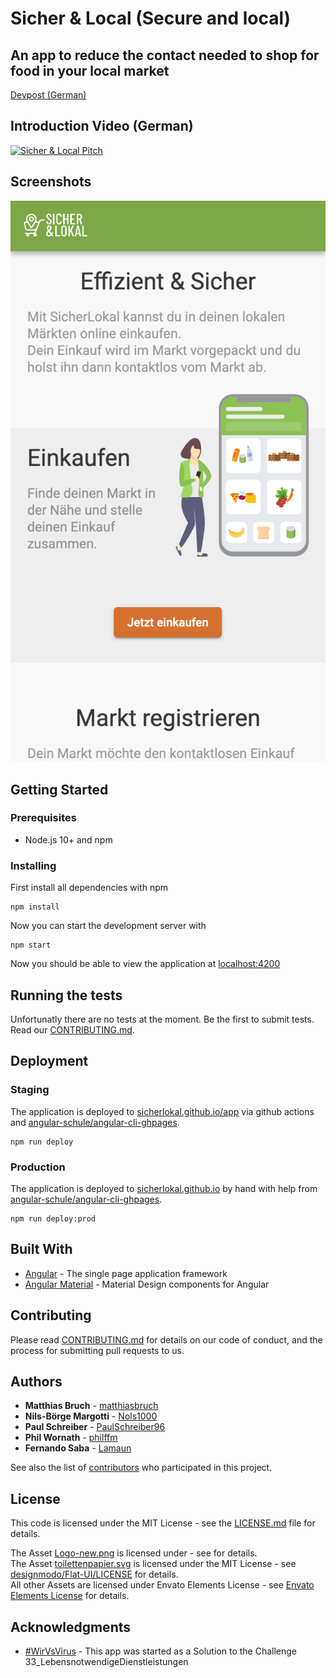 # Sicher & Local (Secure and local)
## An app to reduce the contact needed to shop for food in your local market

[Devpost (German)](https://devpost.com/software/033_lebensnotwendigedienstleistungen_-handel-n-vsvirus)

## Introduction Video (German)

[![Sicher & Local Pitch](https://img.youtube.com/vi/DU_m4T_1wV0/0.jpg)](https://www.youtube.com/watch?v=DU_m4T_1wV0)

## Screenshots
![Sicher & Local Pitch](./screenshots/screenshot_landing.png)


## Getting Started

### Prerequisites

* Node.js 10+ and npm

### Installing

First install all dependencies with npm

```
npm install
```

Now you can start the development server with

```
npm start
```

Now you should be able to view the application at [localhost:4200](http://localhost:4200)

## Running the tests

Unfortunatly there are no tests at the moment. Be the first to submit tests. Read our [CONTRIBUTING.md](./CONTRIBUTING.md).

## Deployment

### Staging
The application is deployed to [sicherlokal.github.io/app](https://sicherlokal.github.io/app/) via github actions and [angular-schule/angular-cli-ghpages](https://github.com/angular-schule/angular-cli-ghpages/#readme).

```
npm run deploy
```

### Production
The application is deployed to [sicherlokal.github.io](https://sicherlokal.github.io) by hand with help from [angular-schule/angular-cli-ghpages](https://github.com/angular-schule/angular-cli-ghpages/#readme).

```
npm run deploy:prod
```

## Built With

* [Angular](https://angular.io) - The single page application framework
* [Angular Material](https://material.angular.io/) - Material Design components for Angular

## Contributing

Please read [CONTRIBUTING.md](./CONTRIBUTING.md) for details on our code of conduct, and the process for submitting pull requests to us.

## Authors

* **Matthias Bruch** - [matthiasbruch](https://github.com/matthiasbruch)
* **Nils-Börge Margotti** - [Nols1000](https://github.com/Nols1000)
* **Paul Schreiber** - [PaulSchreiber96](https://github.com/PaulSchreiber96)
* **Phil Wornath** - [philffm](https://github.com/philffm)
* **Fernando Saba** - [Lamaun](https://github.com/Lamaun)

See also the list of [contributors](https://github.com/your/project/contributors) who participated in this project.

## License

This code is licensed under the MIT License - see the [LICENSE.md](LICENSE.md) file for details.

The Asset [Logo-new.png](./src/assets/Logo-new.png) is licensed under  - see []() for details.   
The Asset [toilettenpapier.svg](./src/assets/toilettenpapier.svb) is licensed under the MIT License - see [designmodo/Flat-UI/LICENSE](https://raw.githubusercontent.com/designmodo/Flat-UI/master/LICENSE) for details.   
All other Assets are licensed under Envato Elements License - see [Envato Elements License](https://elements.envato.com/license-terms) for details.

## Acknowledgments

* [#WirVsVirus](https://wirvsvirushackathon.org/?lang=en) - This app was started as a Solution to the Challenge 33_LebensnotwendigeDienstleistungen

